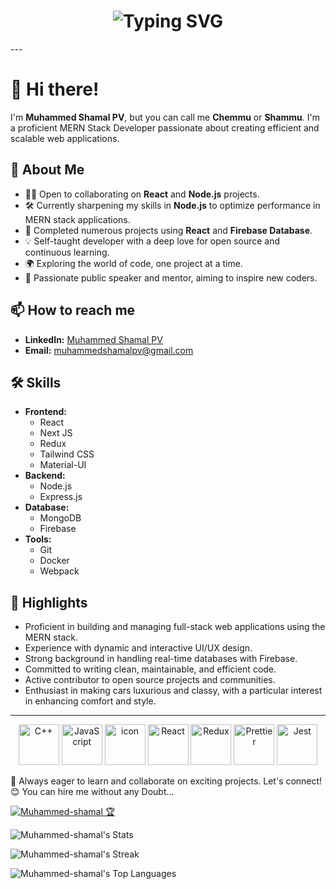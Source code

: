 <div align="center">
    <h1>
        <img src="https://readme-typing-svg.herokuapp.com?font=Jetbrains+mono&size=40&duration=3000&color=40E0D0&center=true&vCenter=true&width=435&lines=Hey..+I'm+Shamal;This+is..;..my+Github..;" alt="Typing SVG"/>
    </h1>
</div>
---

# 👋 Hi there!

I'm **Muhammed Shamal PV**, but you can call me **Chemmu** or **Shammu**. I'm a proficient MERN Stack Developer passionate about creating efficient and scalable web applications.

## 🚀 About Me

- 👨‍💻 Open to collaborating on **React** and **Node.js** projects.
- 🛠 Currently sharpening my skills in **Node.js** to optimize performance in MERN stack applications.
- 🎉 Completed numerous projects using **React** and **Firebase Database**.
- 💡 Self-taught developer with a deep love for open source and continuous learning.
- 🌍 Exploring the world of code, one project at a time.
- 🎤 Passionate public speaker and mentor, aiming to inspire new coders.

## 📫 How to reach me

- **LinkedIn:** [Muhammed Shamal PV](https://www.linkedin.com/in/muhammed-shamal-pv-3a27b9244/)
- **Email:** [muhammedshamalpv@gmail.com](mailto:muhammedshamalpv@gmail.com)

## 🛠 Skills

- **Frontend:** 
  - React
  - Next JS
  - Redux
  - Tailwind CSS
  - Material-UI
- **Backend:** 
  - Node.js
  - Express.js
- **Database:** 
  - MongoDB
  - Firebase
- **Tools:** 
  - Git
  - Docker
  - Webpack

## 🌟 Highlights

- Proficient in building and managing full-stack web applications using the MERN stack.
- Experience with dynamic and interactive UI/UX design.
- Strong background in handling real-time databases with Firebase.
- Committed to writing clean, maintainable, and efficient code.
- Active contributor to open source projects and communities.
- Enthusiast in making cars luxurious and classy, with a particular interest in enhancing comfort and style.

---

  

 <div align="center">
  <img src="https://techstack-generator.vercel.app/cpp-icon.svg" alt="C++" width="65" height="65" />
  <img src="https://techstack-generator.vercel.app/js-icon.svg" alt="JavaScript" width="65" height="65" />
  <img src="https://techstack-generator.vercel.app/ts-icon.svg" alt="icon" width="65" height="65" />
  <img src="https://techstack-generator.vercel.app/react-icon.svg" alt="React" width="65" height="65" />
  <img src="https://techstack-generator.vercel.app/redux-icon.svg" alt="Redux" width="65" height="65" />
  <img src="https://techstack-generator.vercel.app/prettier-icon.svg" alt="Prettier" width="65" height="65" />
  <img src="https://techstack-generator.vercel.app/jest-icon.svg" alt="Jest" width="65" height="65" />
</div>
 

🌱 Always eager to learn and collaborate on exciting projects. Let's connect!
😊 You can hire me without any Doubt...

<p align="left"> <a href="https://github.com/ryo-ma/github-profile-trophy"><img src="https://github-profile-trophy.vercel.app/?username=Muhammed-shamal" alt="Muhammed-shamal 🏆" /></a> </p>

![Muhammed-shamal's Stats](https://github-readme-stats.vercel.app/api?username=Muhammed-shamal&theme=react&show_icons=true&hide_border=true&count_private=true)


![Muhammed-shamal's Streak](https://github-readme-streak-stats.herokuapp.com/?user=Muhammed-shamal&theme=react&hide_border=true)


![Muhammed-shamal's Top Languages](https://github-readme-stats.vercel.app/api/top-langs/?username=Muhammed-shamal&theme=react&show_icons=true&hide_border=true&layout=compact)
